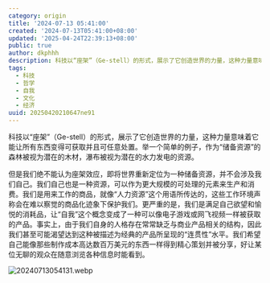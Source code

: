 ```yaml
---
category: origin
title: '2024-07-13 05:41:00'
created: '2024-07-13T05:41:00+08:00'
updated: '2025-04-24T22:39:13+08:00'
public: true
author: dkphhh
description: 科技以“座架”（Ge-stell）的形式，展示了它创造世界的力量，这种力量意味着它能让所有东西变得可获取并且可任意处置……
tags:
  - 科技
  - 哲学
  - 自我
  - 文化
  - 经济
uuid: 20250420210647ne91
---
```


科技以“座架”（Ge-stell）的形式，展示了它创造世界的力量，这种力量意味着它能让所有东西变得可获取并且可任意处置。举一个简单的例子，作为“储备资源”的森林被视为潜在的木材，瀑布被视为潜在的水力发电的资源。

但是我们绝不能认为座架效应，即将世界重新定位为一种储备资源，并不会涉及我们自己。我们自己也是一种资源，可以作为更大规模的可处理的元素来生产和消费。我们是用来工作的商品，就像“人力资源”这个用语所传达的，这些工作环境声称会在难以察觉的商品化迹象下保护我们。更严重的是，我们是满足自己欲望和愉悦的消耗品，让“自我”这个概念变成了一种可以像电子游戏或网飞视频一样被获取的产品。事实上，由于我们自身的人格存在常常缺乏与商业产品相关的结构，因此我们甚至可能渴望达到这种被描述为经典的产品所呈现的“连贯性”水平。我们希望自己能像那些制作成本高达数百万美元的东西一样得到精心策划并被分享，好让某位无聊的观众在随意浏览各种信息时能看到。

![20240713054131.webp](https://img.dkphhh.me/20240713054131.webp)

